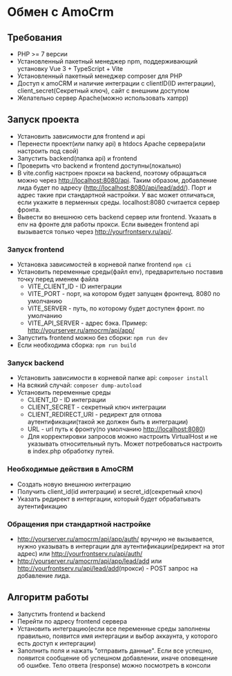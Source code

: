 # Обмен с AmoCrm

## Требования

- PHP >= 7 версии
- Установленный пакетный менеджер npm, поддерживающий установку Vue 3 + TypeScript + Vite
- Установленный пакетный менеджер composer для PHP
- Доступ к amoCRM и наличие интеграции с clientID(ID интеграции), client_secret(Секретный ключ), сайт с внешним доступом
- Желательно сервер Apache(можно использовать xampp)

## Запуск проекта

- Установить зависимости для frontend и api
- Перенести проект(или папку api) в htdocs Apache сервера(или настроить под свой)
- Запустить backend(папка api) и frontend
- Проверить что backend и frontend доступны(локально)
- В vite.config настроен прокси на backend, поэтому обращаться можно через <http://localhost:8080/api>. Таким образом, добавление лида будет по адресу (<http://localhost:8080/api/lead/add/>). Порт и адрес такие при стандартной настройки. У вас может отличаться, если укажите в перменных среды. localhost:8080 считается сервер фронта.
- Вывести во внешнюю сеть backend сервер или frontend. Указать в env на фронте для работы прокси. Если выведен frontend api вызывается только через
<http://yourfrontserv.ru/api/>.

### Запуск frontend

- Установка зависимостей в корневой папке frontend
   `npm ci`
- Установить переменные среды(файл env), предварительно поставив точку перед именем файла
  - VITE_CLIENT_ID - ID интеграции
  - VITE_PORT - порт, на котором будет запущен фронтенд. 8080 по умолчанию
  - VITE_SERVER - путь, по которому будет доступен фронт. <localhost> по умолчанию
  - VITE_API_SERVER - адрес бэка. Пример: <http://yourserver.ru/amocrm/api/app/>
- Запустить frontend можно без сборки:
   `npm run dev`
- Если необходима сборка:
   `npm run build`

### Запуск backend

- Установить зависимости в корневой папке api:
   `composer install`
- На всякий случай:
   `composer dump-autoload`
- Установить переменные среды
  - CLIENT_ID - ID интеграции
  - CLIENT_SECRET - секретный ключ интеграции
  - CLIENT_REDIRECT_URI - редирект для отлова аутентификации(такой же должен быть в интеграции)
  - URL - url путь к фронту(по умолчанию <http://localhost:8080>)
  - Для корректировки запросов можно настроить VirtualHost и не указывать относительный путь. Может потребоваться настроить в index.php обработку путей.
  
### Необходимые действия в AmoCRM

- Создать новую внешнюю интеграцию
- Получить client_id(id интеграции) и secret_id(секретный ключ)
- Указать редирект в интергации, который будет обрабатывать аутентификацию

### Обращения при стандартной настройке

- <http://yourserver.ru/amocrm/api/app/auth/> вручную не вызывается, нужно указывать в интергации для аутентификации(редирект на этот адрес) или <http://yourfrontserv.ru/api/auth/>
- <http://yourserver.ru/amocrm/api/app/lead/add> или <http://yourfrontserv.ru/api/lead/add>(прокси) - POST запрос на добавление лида.

## Алгоритм работы

- Запустить frontend и backend
- Перейти по адресу frontend сервера
- Установить интеграцию(если все переменные среды заполнены правильно, появится имя интергации и выбор аккаунта, у которого есть доступ к интергации)
- Заполнить поля и нажать "отправить данные". Если все успешно, появится сообщение об успешном добавлении, иначе оповещение об ошибке. Тело ответа (response) можно посмотреть в консоли
